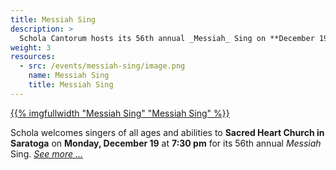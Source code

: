 ```yaml
---
title: Messiah Sing
description: >
  Schola Cantorum hosts its 56th annual _Messiah_ Sing on **December 19, 2022**.
weight: 3
resources:
  - src: /events/messiah-sing/image.png
    name: Messiah Sing 
    title: Messiah Sing
---
```


<a href="/events/messiah-sing">{{% imgfullwidth "Messiah Sing" "Messiah Sing" %}}</a>

Schola welcomes singers of all ages and abilities to **Sacred Heart Church in Saratoga**
on **Monday, December 19** at **7:30 pm** for its 56th annual _Messiah_ Sing. <a href="/events/messiah-sing">_See more ..._</a>
